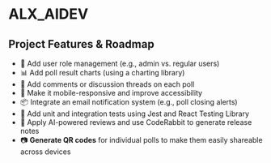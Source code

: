 # ALX_AIDEV

## Project Features & Roadmap

- 🔐 Add user role management (e.g., admin vs. regular users)
- 📊 Add poll result charts (using a charting library)
- 💬 Add comments or discussion threads on each poll
- 📱 Make it mobile-responsive and improve accessibility
- 📦 Integrate an email notification system (e.g., poll closing alerts)
- 📝 Add unit and integration tests using Jest and React Testing Library
- 🧠 Apply AI-powered reviews and use CodeRabbit to generate release notes
- 📷 **Generate QR codes** for individual polls to make them easily shareable across devices